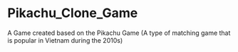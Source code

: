 # Pikachu_Clone_Game
A Game created based on the Pikachu Game (A type of matching game that is popular in Vietnam during the 2010s)
